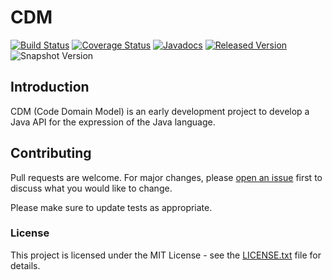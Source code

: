 # CDM

[![Build Status](https://travis-ci.org/openjax/cdm.svg?branch=master)](https://travis-ci.org/openjax/cdm)
[![Coverage Status](https://coveralls.io/repos/github/openjax/cdm/badge.svg)](https://coveralls.io/github/openjax/cdm)
[![Javadocs](https://www.javadoc.io/badge/org.openjax/cdm.svg)](https://www.javadoc.io/doc/org.openjax/cdm)
[![Released Version](https://img.shields.io/maven-central/v/org.openjax/cdm.svg)](https://mvnrepository.com/artifact/org.openjax/cdm)
![Snapshot Version](https://img.shields.io/nexus/s/org.openjax/cdm?label=maven-snapshot&server=https%3A%2F%2Foss.sonatype.org)

## Introduction

CDM (Code Domain Model) is an early development project to develop a Java API for the expression of the Java language.

## Contributing

Pull requests are welcome. For major changes, please [open an issue](../../issues) first to discuss what you would like to change.

Please make sure to update tests as appropriate.

### License

This project is licensed under the MIT License - see the [LICENSE.txt](LICENSE.txt) file for details.